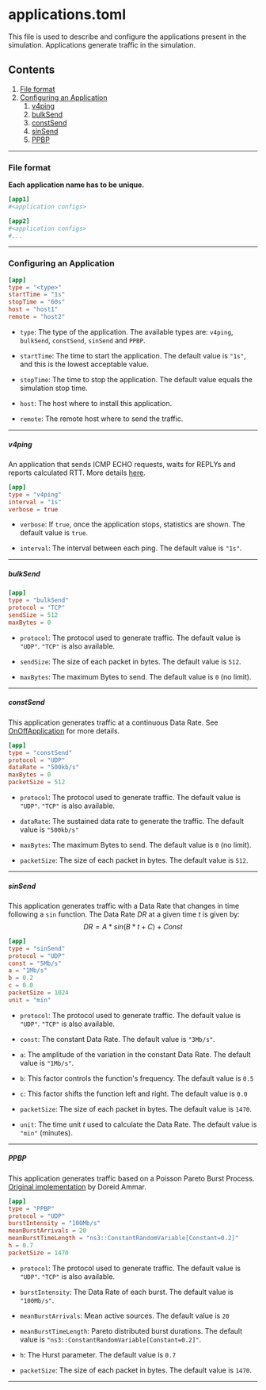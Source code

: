 # applications.toml

This file is used to describe and configure the applications present in the simulation. Applications generate traffic in the simulation. 

## Contents
1. [File format](#file-format)
2. [Configuring an Application](#configuring-an-application)
    1. [v4ping](#v4ping)
    2. [bulkSend](#bulksend)
    3. [constSend](#constsend)
    4. [sinSend](#sinsend)
    5. [PPBP](#ppbp)

---

### File format
**Each application name has to be unique.**

```toml
[app1]
#<application configs>

[app2]
#<application configs>
#...
```

---

### Configuring an Application

```toml
[app]
type = "<type>"
startTime = "1s"
stopTime = "60s"
host = "host1"
remote = "host2"
```

- `type`: The type of the application. The available types are: `v4ping`, `bulkSend`, `constSend`, `sinSend` and `PPBP`.

- `startTime`: The time to start the application. The default value is `"1s"`, and this is the lowest acceptable value.

- `stopTime`: The time to stop the application. The default value equals the simulation stop time.

- `host`: The host where to install this application.

- `remote`: The remote host where to send the traffic.

---

##### v4ping

An application that sends ICMP ECHO requests, waits for REPLYs and reports calculated RTT. More details [here](https://www.nsnam.org/docs/release/3.35/doxygen/classns3_1_1_v4_ping.html).

```toml
[app]
type = "v4ping"
interval = "1s"
verbose = true
```

- `verbose`: If `true`, once the application stops, statistics are shown. The default value is `true`.

- `interval`: The interval between each ping. The default value is `"1s"`.

---

##### bulkSend

```toml
[app]
type = "bulkSend"
protocol = "TCP"
sendSize = 512
maxBytes = 0
```

- `protocol`: The protocol used to generate traffic. The default value is `"UDP"`. `"TCP"` is also available. 

- `sendSize`: The size of each packet in bytes. The default value is `512`.

- `maxBytes`: The maximum Bytes to send. The default value is `0` (no limit).

---

##### constSend
This application generates traffic at a continuous Data Rate. See [OnOffApplication](https://www.nsnam.org/docs/release/3.35/doxygen/classns3_1_1_on_off_application.html) for more details.

```toml
[app]
type = "constSend"
protocol = "UDP"
dataRate = "500kb/s"
maxBytes = 0
packetSize = 512
```

- `protocol`: The protocol used to generate traffic. The default value is `"UDP"`. `"TCP"` is also available. 

- `dataRate`: The sustained data rate to generate the traffic. The default value is `"500kb/s"`

- `maxBytes`: The maximum Bytes to send. The default value is `0` (no limit).

- `packetSize`: The size of each packet in bytes. The default value is `512`.

---

##### sinSend

This application generates traffic with a Data Rate that changes in time following a `sin` function. The Data Rate $DR$ at a given time $t$ is given by: 
$$DR=A * sin(B * t + C) + Const$$ 

```toml
[app]
type = "sinSend"
protocol = "UDP"
const = "5Mb/s"
a = "1Mb/s"
b = 0.2
c = 0.0
packetSize = 1024
unit = "min"
```

- `protocol`: The protocol used to generate traffic. The default value is `"UDP"`. `"TCP"` is also available. 

- `const`: The constant Data Rate. The default value is `"3Mb/s"`.

- `a`: The amplitude of the variation in the constant Data Rate. The default value is `"1Mb/s"`.

- `b`: This factor controls the function's frequency. The default value is `0.5`

- `c`: This factor shifts the function left and right. The default value is `0.0`

- `packetSize`: The size of each packet in bytes. The default value is `1470`.

- `unit`: The time unit $t$ used to calculate the Data Rate. The default value is `"min"` (minutes).

---

##### PPBP

This application generates traffic based on a Poisson Pareto Burst Process. [Original implementation](https://github.com/doreidammar/PPBP---network-traffic-generator---ns3) by Doreid Ammar.

```toml
[app]
type = "PPBP"
protocol = "UDP"
burstIntensity = "100Mb/s" 
meanBurstArrivals = 20 
meanBurstTimeLength = "ns3::ConstantRandomVariable[Constant=0.2]"
h = 0.7 
packetSize = 1470
```

- `protocol`: The protocol used to generate traffic. The default value is `"UDP"`. `"TCP"` is also available. 

- `burstIntensity`: The Data Rate of each burst. The default value is `"100Mb/s"`.

- `meanBurstArrivals`: Mean active sources. The default value is `20`

- `meanBurstTimeLength`: Pareto distributed burst durations. The default value is `"ns3::ConstantRandomVariable[Constant=0.2]"`.

- `h`: The Hurst parameter. The default value is `0.7`

- `packetSize`: The size of each packet in bytes. The default value is `1470`.

---
